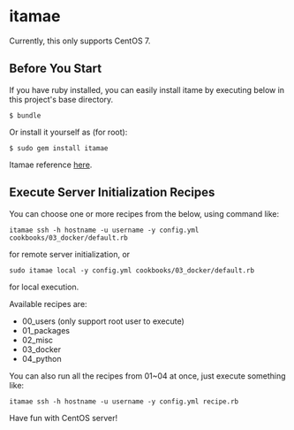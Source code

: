 # itamae
Currently, this only supports CentOS 7.

## Before You Start
If you have ruby installed, you can easily install itame by executing below in this project's base directory.
```
$ bundle
```
Or install it yourself as (for root):
```
$ sudo gem install itamae
```

Itamae reference [here](https://github.com/itamae-kitchen/itamae/wiki/Getting-Started#installation).

## Execute Server Initialization Recipes

You can choose one or more recipes from the below, using command like:
```
itamae ssh -h hostname -u username -y config.yml cookbooks/03_docker/default.rb
```
for remote server initialization, or
```
sudo itamae local -y config.yml cookbooks/03_docker/default.rb
```
for local execution.

Available recipes are:
* 00_users (only support root user to execute)
* 01_packages
* 02_misc
* 03_docker
* 04_python

You can also run all the recipes from 01~04 at once, just execute something like:
```
itamae ssh -h hostname -u username -y config.yml recipe.rb
```

Have fun with CentOS server!
